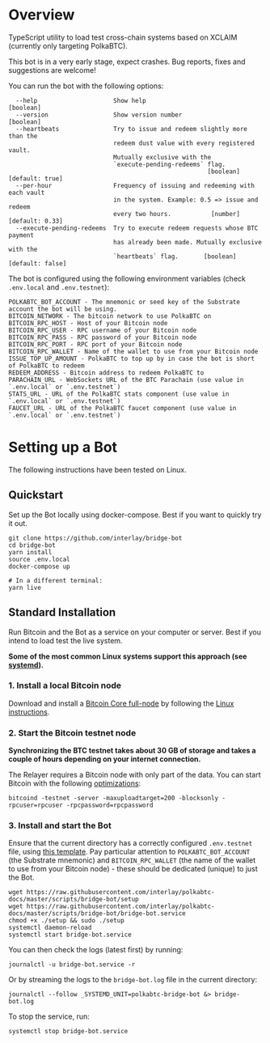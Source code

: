 # Overview

TypeScript utility to load test cross-chain systems based on XCLAIM (currently only targeting PolkaBTC).

This bot is in a very early stage, expect crashes. Bug reports, fixes and suggestions are welcome!

You can run the bot with the following options:
```
  --help                     Show help                                 [boolean]
  --version                  Show version number                       [boolean]
  --heartbeats               Try to issue and redeem slightly more than the
                             redeem dust value with every registered vault.
                             Mutually exclusive with the
                             `execute-pending-redeems` flag.
                                                       [boolean] [default: true]
  --per-hour                 Frequency of issuing and redeeming with each vault
                             in the system. Example: 0.5 => issue and redeem
                             every two hours.           [number] [default: 0.33]
  --execute-pending-redeems  Try to execute redeem requests whose BTC payment
                             has already been made. Mutually exclusive with the
                             `heartbeats` flag.       [boolean] [default: false]
```

The bot is configured using the following environment variables (check `.env.local` and `.env.testnet`):
```
POLKABTC_BOT_ACCOUNT - The mnemonic or seed key of the Substrate account the bot will be using.
BITCOIN_NETWORK - The bitcoin network to use PolkaBTC on
BITCOIN_RPC_HOST - Host of your Bitcoin node
BITCOIN_RPC_USER - RPC username of your Bitcoin node
BITCOIN_RPC_PASS - RPC password of your Bitcoin node
BITCOIN_RPC_PORT - RPC port of your Bitcoin node
BITCOIN_RPC_WALLET - Name of the wallet to use from your Bitcoin node
ISSUE_TOP_UP_AMOUNT - PolkaBTC to top up by in case the bot is short of PolkaBTC to redeem
REDEEM_ADDRESS - Bitcoin address to redeem PolkaBTC to
PARACHAIN_URL - WebSockets URL of the BTC Parachain (use value in `.env.local` or `.env.testnet`)
STATS_URL - URL of the PolkaBTC stats component (use value in `.env.local` or `.env.testnet`)
FAUCET_URL - URL of the PolkaBTC faucet component (use value in `.env.local` or `.env.testnet`)
```

# Setting up a Bot

The following instructions have been tested on Linux.

## Quickstart

Set up the Bot locally using docker-compose. Best if you want to quickly try it out.

```shell
git clone https://github.com/interlay/bridge-bot
cd bridge-bot
yarn install
source .env.local
docker-compose up

# In a different terminal:
yarn live
```

## Standard Installation

Run Bitcoin and the Bot as a service on your computer or server. Best if you intend to load test the live system.

**Some of the most common Linux systems support this approach (see [systemd](https://en.wikipedia.org/wiki/Systemd)).**

### 1. Install a local Bitcoin node

Download and install a [Bitcoin Core full-node](https://bitcoin.org/en/full-node#what-is-a-full-node) by following the [Linux instructions](https://bitcoin.org/en/full-node#linux-instructions).

### 2. Start the Bitcoin testnet node

**Synchronizing the BTC testnet takes about 30 GB of storage and takes a couple of hours depending on your internet connection.**

The Relayer requires a Bitcoin node with only part of the data. You can start Bitcoin with the following [optimizations](https://bitcoin.org/en/full-node#what-is-a-full-node):

```shell
bitcoind -testnet -server -maxuploadtarget=200 -blocksonly -rpcuser=rpcuser -rpcpassword=rpcpassword
```


### 3. Install and start the Bot

Ensure that the current directory has a correctly configured `.env.testnet` file, using [this template](https://github.com/interlay/bridge-bot/blob/master/.env.testnet). Pay particular attention to `POLKABTC_BOT_ACCOUNT` (the Substrate mnemonic) and `BITCOIN_RPC_WALLET` (the name of the wallet to use from your Bitcoin node) - these should be dedicated (unique) to just the Bot.

```shell
wget https://raw.githubusercontent.com/interlay/polkabtc-docs/master/scripts/bridge-bot/setup
wget https://raw.githubusercontent.com/interlay/polkabtc-docs/master/scripts/bridge-bot/bridge-bot.service
chmod +x ./setup && sudo ./setup
systemctl daemon-reload
systemctl start bridge-bot.service
```

You can then check the logs (latest first) by running:

```shell
journalctl -u bridge-bot.service -r
```

Or by streaming the logs to the `bridge-bot.log` file in the current directory:

```shell
journalctl --follow _SYSTEMD_UNIT=polkabtc-bridge-bot &> bridge-bot.log
```

To stop the service, run:

```shell
systemctl stop bridge-bot.service
```

